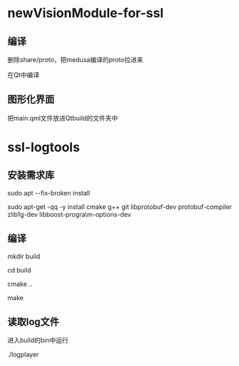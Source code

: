 # newVisionModule-for-ssl

## 编译

删除share/proto，把medusa编译的proto拉进来

在Qt中编译

## 图形化界面

把main.qml文件放进Qtbuild的文件夹中



# ssl-logtools

## 安装需求库

sudo apt --fix-broken install

sudo apt-get -qq -y install cmake g++ git libprotobuf-dev protobuf-compiler zlib1g-dev libboost-progra\m-options-dev

## 编译

mkdir build

cd build

cmake ..

make

## 读取log文件

进入build的bin中运行

./logplayer